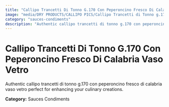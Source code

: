 ```yaml
---
title: "Callipo Trancetti Di Tonno G.170 Con Peperoncino Fresco Di Calabria Vaso Vetro"
image: "media/DRY PRODUCTS/CALLIPO PICS/Callipo Trancetti di Tonno g.170 con peperoncino fresco di Calabria vaso vetro.jpg"
category: "sauces-condiments"
description: "Authentic callipo trancetti di tonno g.170 con peperoncino fresco di calabria vaso vetro perfect for enhancing your culinary creations."
---
```


# Callipo Trancetti Di Tonno G.170 Con Peperoncino Fresco Di Calabria Vaso Vetro

Authentic callipo trancetti di tonno g.170 con peperoncino fresco di calabria vaso vetro perfect for enhancing your culinary creations.

**Category:** Sauces Condiments
